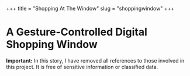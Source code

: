 +++
title = "Shopping At The Window"
slug = "shoppingwindow"
+++

# A Gesture-Controlled Digital Shopping Window

**Important:** In this story, I have removed all references to those involved in this project. 
It is free of sensitive information or classified data.